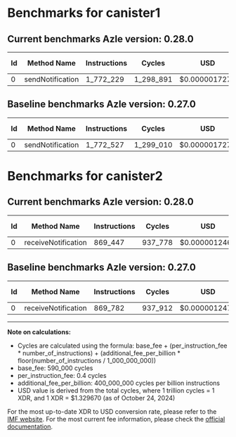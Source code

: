 # Benchmarks for canister1

## Current benchmarks Azle version: 0.28.0

| Id  | Method Name      | Instructions | Cycles    | USD           | USD/Million Calls | Change                          |
| --- | ---------------- | ------------ | --------- | ------------- | ----------------- | ------------------------------- |
| 0   | sendNotification | 1_772_229    | 1_298_891 | $0.0000017271 | $1.72             | <font color="green">-298</font> |

## Baseline benchmarks Azle version: 0.27.0

| Id  | Method Name      | Instructions | Cycles    | USD           | USD/Million Calls |
| --- | ---------------- | ------------ | --------- | ------------- | ----------------- |
| 0   | sendNotification | 1_772_527    | 1_299_010 | $0.0000017273 | $1.72             |

# Benchmarks for canister2

## Current benchmarks Azle version: 0.28.0

| Id  | Method Name         | Instructions | Cycles  | USD           | USD/Million Calls | Change                          |
| --- | ------------------- | ------------ | ------- | ------------- | ----------------- | ------------------------------- |
| 0   | receiveNotification | 869_447      | 937_778 | $0.0000012469 | $1.24             | <font color="green">-335</font> |

## Baseline benchmarks Azle version: 0.27.0

| Id  | Method Name         | Instructions | Cycles  | USD           | USD/Million Calls |
| --- | ------------------- | ------------ | ------- | ------------- | ----------------- |
| 0   | receiveNotification | 869_782      | 937_912 | $0.0000012471 | $1.24             |

---

**Note on calculations:**

- Cycles are calculated using the formula: base_fee + (per_instruction_fee \* number_of_instructions) + (additional_fee_per_billion \* floor(number_of_instructions / 1_000_000_000))
- base_fee: 590_000 cycles
- per_instruction_fee: 0.4 cycles
- additional_fee_per_billion: 400_000_000 cycles per billion instructions
- USD value is derived from the total cycles, where 1 trillion cycles = 1 XDR, and 1 XDR = $1.329670 (as of October 24, 2024)

For the most up-to-date XDR to USD conversion rate, please refer to the [IMF website](https://www.imf.org/external/np/fin/data/rms_sdrv.aspx).
For the most current fee information, please check the [official documentation](https://internetcomputer.org/docs/current/developer-docs/gas-cost#execution).
